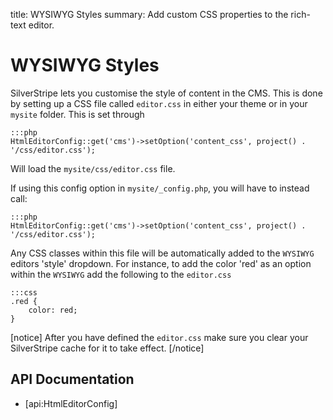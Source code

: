 title: WYSIWYG Styles
summary: Add custom CSS properties to the rich-text editor.

# WYSIWYG Styles

SilverStripe lets you customise the style of content in the CMS. This is done by setting up a CSS file called
`editor.css` in either your theme or in your `mysite` folder. This is set through

	:::php
	HtmlEditorConfig::get('cms')->setOption('content_css', project() . '/css/editor.css');

Will load the `mysite/css/editor.css` file.

If using this config option in `mysite/_config.php`, you will have to instead call:

	:::php
	HtmlEditorConfig::get('cms')->setOption('content_css', project() . '/css/editor.css');

Any CSS classes within this file will be automatically added to the `WYSIWYG` editors 'style' dropdown. For instance, to
add the color 'red' as an option within the `WYSIWYG` add the following to the `editor.css`

	:::css
	.red {
		color: red;
	}

[notice]
After you have defined the `editor.css` make sure you clear your SilverStripe cache for it to take effect.
[/notice]

## API Documentation

* [api:HtmlEditorConfig]
